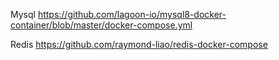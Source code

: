 Mysql
https://github.com/lagoon-io/mysql8-docker-container/blob/master/docker-compose.yml

Redis
https://github.com/raymond-liao/redis-docker-compose


